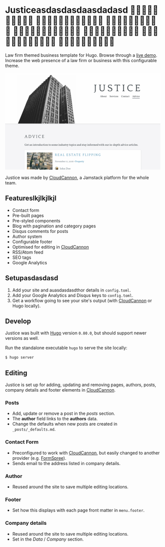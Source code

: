# Justiceasdasdasdaasdadasd 🦀🦀🦀🦀🦀🦀🦀🦀🦀🦀 🐝🐝🐝🐝🐝🐝🐝🐝🐝🐝🐝🐝 🦀🦀🦀🦀🦀🦀🦀🦀🦀🦀 🐝🐝🐝🐝🐝🐝🐝🐝🐝🐝🐝🐝 🦀🦀🦀🦀🦀🦀🦀🦀🦀🦀 🐝🐝🐝🐝🐝🐝🐝🐝🐝🐝🐝🐝 🦀🦀🦀🦀🦀🦀🦀🦀🦀🦀

Law firm themed business template for Hugo. Browse through a [live demo](https://loved-wood.cloudvent.net/).
Increase the web presence of a law firm or business with this configurable theme.

![Justice template screenshot](images/_screenshot.png)

Justice was made by [CloudCannon](https://cloudcannon.com/), a Jamstack platform for the whole team.

## Featureslkjlkjlkjl

* Contact form
* Pre-built pages
* Pre-styled components
* Blog with pagination and category pages
* Disqus comments for posts
* Author system
* Configurable footer
* Optimised for editing in [CloudCannon](https://cloudcannon.com/)
* RSS/Atom feed
* SEO tags
* Google Analytics

## Setupasdasdasd

1. Add your site and auasdasdasdthor details in `config.toml`.
2. Add your Google Analytics and Disqus keys to `config.toml`.
3. Get a workflow going to see your site's output (with [CloudCannon](https://app.cloudcannon.com/) or Hugo locally).

## Develop

Justice was built with [Hugo](https://gohugo.io/) version `0.80.0`, but should support newer versions as well.

Run the standalone executable `hugo` to serve the site locally:

~~~bash
$ hugo server
~~~

## Editing

Justice is set up for adding, updating and removing pages, authors, posts, company details and footer elements in [CloudCannon](https://app.cloudcannon.com/).

### Posts

* Add, update or remove a post in the *posts* section.
* The **author** field links to the **authors** data.
* Change the defaults when new posts are created in `_posts/_defaults.md`.

### Contact Form

* Preconfigured to work with [CloudCannon](https://app.cloudcannon.com/), but easily changed to another provider (e.g. [FormSpree](https://formspree.io/)).
* Sends email to the address listed in company details.

### Author

* Reused around the site to save multiple editing locations.

### Footer

* Set how this displays with each page front matter in `menu.footer`.

### Company details

* Reused around the site to save multiple editing locations.
* Set in the *Data* / *Company* section.
